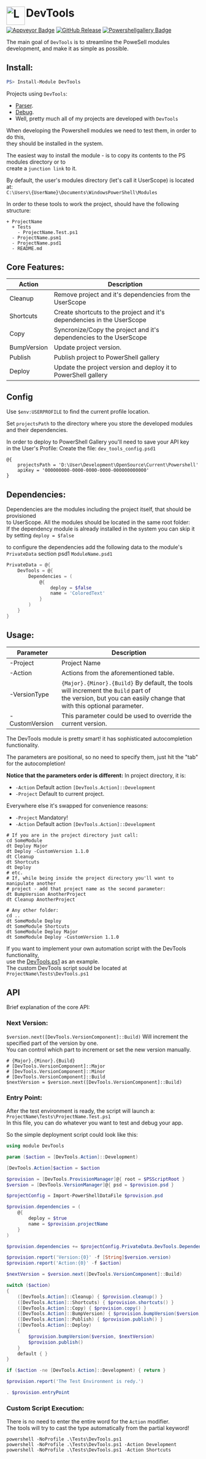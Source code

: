 # <img src="/Docs/Logo/dt.png" alt="Logo" width="48" align="left"/>  DevTools

[![Appveyor Badge][appveyor-badge]][appveyor-status]
[![GitHub Release][release-badge]][release-status]
[![Powershellgallery Badge][psgallery-badge]][psgallery-status]

The main goal of `DevTools` is to streamline the PoweSell modules development, and make it as simple as possible.

## Install:

```powershell
PS> Install-Module DevTools
```
Projects using `DevTools`:
- [Parser](https://github.com/g8tguy/Parser).
- [Debug](https://github.com/g8tguy/Debug).
- Well, pretty much all of my projects are developed with `DevTools`

When developing the Powershell modules we need to test them, in order to do this,<br>
they should be installed in the system.

The easiest way to install the module - is to copy its contents to the PS modules directory or to<br>
create a `junction link` to it.

By default, the user's modules directory (let's call it UserScope) is located at:<br>
`C:\Users\{UserName}\Documents\WindowsPowerShell\Modules`

In order to these tools to work the project, should have the following structure:

```
+ ProjectName
  + Tests
    - ProjectName.Test.ps1
  - ProjectName.psm1
  - ProjectName.psd1
  - README.md
```

## Core Features:

| Action    | Description |
| --------- | ----------- |
Cleanup     | Remove project and it's dependencies from the UserScope
Shortcuts   | Create shortcuts to the project and it's dependencies in the UserScope
Copy        | Syncronize/Copy the project and it's dependencies to the UserScope
BumpVersion | Update project version.
Publish     | Publish project to PowerShell gallery
Deploy      | Update the project version and deploy it to PowerShell gallery

## Config
Use `$env:USERPROFILE` to find the current profile location.

Set `projectsPath` to the directory where you store the developed modules and their dependencies.

In order to deploy to PowerShell Gallery you'll need to save your API key<br>
in the User's Profile: Create the file: `dev_tools_config.psd1`

```
@{
    projectsPath = 'D:\User\Development\OpenSource\Current\Powershell'
    apiKey = '000000000-0000-0000-0000-000000000000'
}
```

## Dependencies:

Dependencies are the modules including the project itself, that should be provisioned<br>
to UserScope. All the modules should be located in the same root folder:<br>
If the dependency module is already installed in the system you can skip it by setting `deploy = $false`

to configure the dependencies add the following data to the module's `PrivateData` section psd1 `ModuleName.psd1`

``` Powershell
PrivateData = @{
    DevTools = @{
        Dependencies = (
            @{
                deploy = $false
                name = 'ColoredText'
            }
        )
    }
}
```

## Usage:

| Parameter    | Description |
| ------------ | ----------- |
-Project       | Project Name
-Action        | Actions from the aforementioned table.
-VersionType   | `{Major}.{Minor}.{Build}` By default, the tools will increment the `Build` part of<br> the version, but you can easily change that with this optional parameter.
-CustomVersion | This parameter could be used to override the current version.

The DevTools module is pretty smart! it has sophisticated autocompletion functionality.

The parameters are positional, so no need to specify them, just hit the "tab" for the autocompletion!

**Notice that the parameters order is different:**
In project directory, it is:
- `-Action`  Default action `[DevTools.Action]::Development`
- `-Project` Default to current project.

Everywhere else it's swapped for convenience reasons:
- `-Project` Mandatory!
- `-Action`  Default action `[DevTools.Action]::Development`

```shell
# If you are in the project directory just call:
cd SomeModule
dt Deploy Major
dt Deploy -CustomVersion 1.1.0
dt Cleanup
dt Shortcuts
dt Deploy
# etc.
# If, while being inside the project directory you'll want to manipulate another 
# project - add that project name as the second parameter:
dt BumpVersion AnotherProject
dt Cleanup AnotherProject

# Any other folder:
cd ..
dt SomeModule Deploy
dt SomeModule Shortcuts
dt SomeModule Deploy Major
dt SomeModule Deploy -CustomVersion 1.1.0
```
If you want to implement your own automation script with the DevTools functionality,<br>
use the [DevTools.ps1](Tests/DevTools.ps1) as an example.<br>
The custom DevTools script sould be located at `ProjectName\Tests\DevTools.ps1`

## API
Brief explanation of the core API:

### Next Version:

`$version.next([DevTools.VersionComponent]::Build)` Will increment the specified part of the version by one.<br>
You can control which part to increment or set the new version manually.

```
# {Major}.{Minor}.{Build}
# [DevTools.VersionComponent]::Major
# [DevTools.VersionComponent]::Minor
# [DevTools.VersionComponent]::Build
$nextVersion = $version.next([DevTools.VersionComponent]::Build)
```
### Entry Point:

 After the test environment is ready, the script will launch a:<br>
`ProjectName\Tests\ProjectName.Test.ps1`<br>
In this file, you can do whatever you want to test and debug your app.

So the simple deployment script could look like this:

```powershell
using module DevTools

param ($action = [DevTools.Action]::Development)

[DevTools.Action]$action = $action

$provision = [DevTools.ProvisionManager]@{ root = $PSScriptRoot }
$version = [DevTools.VersionManager]@{ psd = $provision.psd }

$projectConfig = Import-PowerShellDataFile $provision.psd

$provision.dependencies = (
    @{
        deploy = $true
        name = $provision.projectName
    }
)

$provision.dependencies += $projectConfig.PrivateData.DevTools.Dependencies

$provision.report('Version:{0}' -f [String]$version.version)
$provision.report('Action:{0}' -f $action)

$nextVersion = $version.next([DevTools.VersionComponent]::Build)

switch ($action)
{
    ([DevTools.Action]::Cleanup) { $provision.cleanup() }
    ([DevTools.Action]::Shortcuts) { $provision.shortcuts() }
    ([DevTools.Action]::Copy) { $provision.copy() }
    ([DevTools.Action]::BumpVersion) { $provision.bumpVersion($version, $nextVersion) }
    ([DevTools.Action]::Publish) { $provision.publish() }
    ([DevTools.Action]::Deploy)
    {
        $provision.bumpVersion($version, $nextVersion)
        $provision.publish()
    }
    default { }
}

if ($action -ne [DevTools.Action]::Development) { return }

$provision.report('The Test Environment is redy.')

. $provision.entryPoint
```

### Custom Script Execution:

There is no need to enter the entire word for the `Action` modifier.<br>
The tools will try to cast the type automatically from the partial keyword!

```shell
powershell -NoProfile .\Tests\DevTools.ps1
powershell -NoProfile .\Tests\DevTools.ps1 -Action Development
powershell -NoProfile .\Tests\DevTools.ps1 -Action Shortcuts
```

[release-badge]: https://img.shields.io/github/release/g8tguy/DevTools.svg
[release-status]: https://ci.appveyor.com/project/g8tguy/DevTools/releases

[appveyor-badge]: https://ci.appveyor.com/api/projects/status/9s5wnlc6t0ry20ek?svg=true
[appveyor-status]: https://ci.appveyor.com/project/g8tguy/devtools

[psgallery-badge]: https://img.shields.io/badge/PowerShell_Gallery-1.1.8-green.svg
[psgallery-status]: https://www.powershellgallery.com/packages/DevTools/1.1.8
